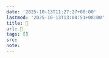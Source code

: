 ```yaml
---
date: '2025-10-13T11:27:27+08:00'
lastmod: '2025-10-13T13:04:51+08:00'
title: 󰗱
url: 󰗱
tags: []
src:
note:
---
```

